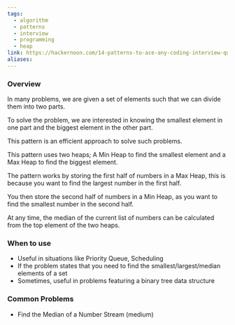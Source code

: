 ```yaml
---
tags:
  - algorithm
  - patterns
  - interview
  - programming
  - heap
link: https://hackernoon.com/14-patterns-to-ace-any-coding-interview-question-c5bb3357f6ed
aliases:
---
```



### Overview

In many problems, we are given a set of elements such that we can divide them into two parts. 

To solve the problem, we are interested in knowing the smallest element in one part and the biggest element in the other part. 

This pattern is an efficient approach to solve such problems.


This pattern uses two heaps; A Min Heap to find the smallest element and a Max Heap to find the biggest element. 

The pattern works by storing the first half of numbers in a Max Heap, this is because you want to find the largest number in the first half. 

You then store the second half of numbers in a Min Heap, as you want to find the smallest number in the second half. 

At any time, the median of the current list of numbers can be calculated from the top element of the two heaps.

 

### When to use

- Useful in situations like Priority Queue, Scheduling
- If the problem states that you need to find the smallest/largest/median elements of a set
- Sometimes, useful in problems featuring a binary tree data structure


### Common Problems

- Find the Median of a Number Stream (medium)

